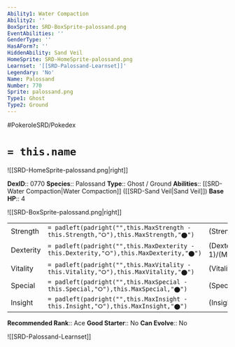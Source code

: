 ```yaml
---
Ability1: Water Compaction
Ability2: ''
BoxSprite: SRD-BoxSprite-palossand.png
EventAbilities: ''
GenderType: ''
HasAForm?: ''
HiddenAbility: Sand Veil
HomeSprite: SRD-HomeSprite-palossand.png
Learnset: '[[SRD-Palossand-Learnset]]'
Legendary: 'No'
Name: Palossand
Number: 770
Sprite: palossand.png
Type1: Ghost
Type2: Ground
---
```


#PokeroleSRD/Pokedex

# `= this.name`

![[SRD-HomeSprite-palossand.png|right]]

**DexID**:: 0770
**Species**:: Palossand
**Type**:: Ghost / Ground
**Abilities**:: [[SRD-Water Compaction|Water Compaction]] ([[SRD-Sand Veil|Sand Veil]])
**Base HP**:: 4

![[SRD-BoxSprite-palossand.png|right]]

|           |                                                                                        |                                          |
| --------- | -------------------------------------------------------------------------------------- | ---------------------------------------- |
| Strength  | `= padleft(padright("",this.MaxStrength - this.Strength,"⭘"),this.MaxStrength,"⬤")`    | (Strength::2)/(MaxStrength::5)   |
| Dexterity | `= padleft(padright("",this.MaxDexterity - this.Dexterity,"⭘"),this.MaxDexterity,"⬤")` | (Dexterity:: 1)/(MaxDexterity::3) |
| Vitality  | `= padleft(padright("",this.MaxVitality - this.Vitality,"⭘"),this.MaxVitality,"⬤")`    | (Vitality::3)/(MaxVitality::6)   |
| Special   | `= padleft(padright("",this.MaxSpecial - this.Special,"⭘"),this.MaxSpecial,"⬤")`       | (Special::3)/(MaxSpecial::6)     |
| Insight   | `= padleft(padright("",this.MaxInsight - this.Insight,"⭘"),this.MaxInsight,"⬤")`       | (Insight::2)/(MaxInsight::5)     |

**Recommended Rank**:: Ace
**Good Starter**:: No
**Can Evolve**:: No

![[SRD-Palossand-Learnset]]